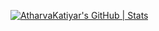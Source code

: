 [![AtharvaKatiyar's GitHub | Stats](https://stats.quine.sh/AtharvaKatiyar/github?theme=light)](https://quine.sh?utm_source=widgets&utm_campaign=AtharvaKatiyar)
